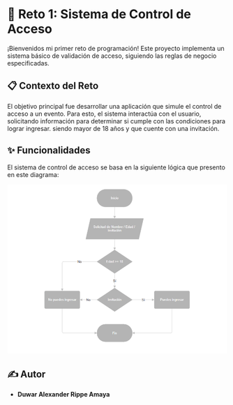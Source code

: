 # 🚀 Reto 1: Sistema de Control de Acceso

¡Bienvenidos mi primer reto de programación! Este proyecto implementa un sistema básico de validación de acceso, siguiendo las reglas de negocio especificadas.

## 📋 Contexto del Reto

El objetivo principal fue desarrollar una aplicación que simule el control de acceso a un evento. Para esto, el sistema interactúa con el usuario, solicitando información para determinar si cumple con las condiciones para lograr ingresar. siendo mayor de 18 años y que cuente con una invitación.

## ✨ Funcionalidades

El sistema de control de acceso se basa en la siguiente lógica que presento en este diagrama:

<img src="../reto1/assets/reto1.png" alt="Diagrama de flujo del reto de control de acceso">

## ✍️ Autor

* **Duwar Alexander Rippe Amaya**